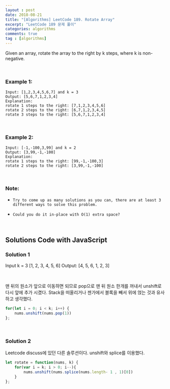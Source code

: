 ```yaml
---
layout : post
date: 2018-08-21
title: "[Algorithms] LeetCode 189. Rotate Array"
excerpt: "LeetCode 189 문제 풀이"
categories: algorithms
comments: true
tag : [algorithms]
---
```




Given an array, rotate the array to the right by k steps, where k is non-negative.

<br>

### Example 1:
```
Input: [1,2,3,4,5,6,7] and k = 3
Output: [5,6,7,1,2,3,4]
Explanation:
rotate 1 steps to the right: [7,1,2,3,4,5,6]
rotate 2 steps to the right: [6,7,1,2,3,4,5]
rotate 3 steps to the right: [5,6,7,1,2,3,4]
```

<br>

### Example 2:

```
Input: [-1,-100,3,99] and k = 2
Output: [3,99,-1,-100]
Explanation:
rotate 1 steps to the right: [99,-1,-100,3]
rotate 2 steps to the right: [3,99,-1,-100]
```

<br>

### Note:

  * 	Try to come up as many solutions as you can, there are at least 3 different ways to solve this problem.
  * 	Could you do it in-place with O(1) extra space?

<br>


## Solutions Code with JavaScript
### Solution 1

Input k = 3
[1, 2, 3, 4, 5, 6]
Output:
[4, 5, 6, 1, 2, 3]

<br>

맨 뒤의 원소가 앞으로 이동하면 되므로 pop으로 맨 뒤 원소 한개를 꺼내서 unshift로 다시 앞에 추가 시켰다. Stack을 떠올리거나 젠가에서 블록을 빼서 위에 얹는 것과 유사하고 생각했다.
```javascript
for(let i = 0; i < k; i++) {
    nums.unshift(nums.pop(1))
};
```

<br>

### Solution 2

Leetcode discuss에 있던 다른 솔루션이다. unshift와 splice를 이용했다.
```javascript
let rotate = function(nums, k) {
    for(var i = k; i > 0; i--){
        nums.unshift(nums.splice(nums.length- 1 , 1)[0])
    }
};
```